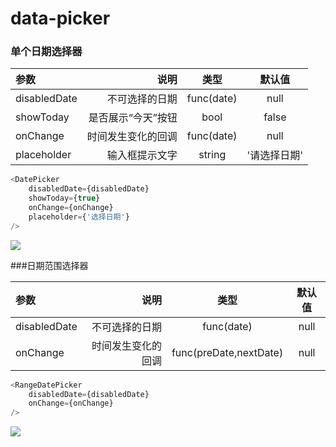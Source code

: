# data-picker
### 单个日期选择器

| 参数    |     说明 |   类型 |默认值|
| :-------- | --------:| :------: |:------: |
| disabledDate|   不可选择的日期|  func(date)  | null |
|showToday | 是否展示“今天”按钮| bool | false|
|onChange | 时间发生变化的回调|func(date)|null|
|placeholder | 输入框提示文字|string | '请选择日期'|


```javascript
<DatePicker
    disabledDate={disabledDate}
    showToday={true}
    onChange={onChange}
    placeholder={'选择日期'}
/>
```
![](https://github.com/YinWincher/data-picker/blob/master/%E5%8D%95%E4%B8%AA%E6%97%A5%E6%9C%9F%E9%80%89%E6%8B%A9.png)


###日期范围选择器

| 参数    |     说明 |   类型 |默认值|
| :-------- | --------:| :------: |:------: |
| disabledDate|   不可选择的日期|  func(date)  | null |
|onChange | 时间发生变化的回调|func(preDate,nextDate)|null|
```javascript
<RangeDatePicker
    disabledDate={disabledDate}
    onChange={onChange}
/>
```

![](https://github.com/YinWincher/data-picker/blob/a77d64f20c17697f2043ee87854f46d0d38254dc/%E8%8C%83%E5%9B%B4%E6%97%A5%E6%9C%9F%E9%80%89%E6%8B%A9.png)
